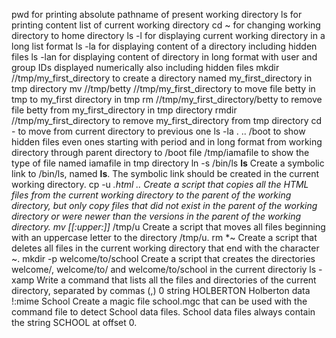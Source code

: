 pwd for printing absolute pathname of present working directory
ls for printing content list of current working directory
cd ~ for changing working directory to home directory
ls -l for displaying current working directory in a long list format
ls -la for displaying content of a directory including hidden files
ls -lan for displaying content of  directory in long format with user and group IDs displayed numerically also including hidden files
mkdir //tmp/my_first_directory to create a directory named my_first_directory in tmp directory
mv //tmp/betty //tmp/my_first_directory to move file betty in tmp to my_first directory in tmp
rm //tmp/my_first_directory/betty to remove file betty from my_first_directory in tmp directory
rmdir //tmp/my_first_directory to remove my_first_directory from tmp directory
cd - to move from current directory to previous one
ls -la . .. /boot to show hidden files even ones starting with period and in long format from working directory through parent directory to /boot
file /tmp/iamafile to show the type of file named iamafile in tmp directory
ln -s /bin/ls __ls__ Create a symbolic link to /bin/ls, named __ls__. The symbolic link should be created in the current working directory.
cp -u *.html .. Create a script that copies all the HTML files from the current working directory to the parent of the working directory, but only copy files that did not exist in the parent of the working directory or were newer than the versions in the parent of the working directory.
mv [[:upper:]]* /tmp/u Create a script that moves all files beginning with an uppercase letter to the directory /tmp/u.
rm *~ Create a script that deletes all files in the current working directory that end with the character ~.
mkdir -p welcome/to/school Create a script that creates the directories welcome/, welcome/to/ and welcome/to/school in the current directoriy
ls -xamp Write a command that lists all the files and directories of the current directory, separated by commas (,)
0 string HOLBERTON Holberton data !:mime School Create a magic file school.mgc that can be used with the command file to detect School data files. School data files always contain the string SCHOOL at offset 0.
